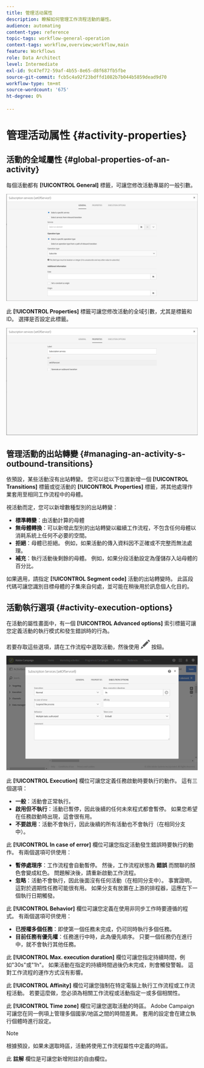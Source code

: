 ```yaml
---
title: 管理活动属性
description: 瞭解如何管理工作流程活動的屬性。
audience: automating
content-type: reference
topic-tags: workflow-general-operation
context-tags: workflow,overview;workflow,main
feature: Workflows
role: Data Architect
level: Intermediate
exl-id: 9c47ef72-59af-4b55-8e65-d8f687fb5fbe
source-git-commit: fcb5c4a92f23bdffd1082b7b044b5859dead9d70
workflow-type: tm+mt
source-wordcount: '675'
ht-degree: 0%

---
```


# 管理活动属性 {#activity-properties}

## 活動的全域屬性 {#global-properties-of-an-activity}

每個活動都有 **[!UICONTROL General]** 標籤，可讓您修改活動專屬的一般引數。

![](assets/activity-properties.png)

此 **[!UICONTROL Properties]** 標籤可讓您修改活動的全域引數，尤其是標籤和ID。 選擇是否設定此標籤。

![](assets/activity-properties2.png)

## 管理活動的出站轉變 {#managing-an-activity-s-outbound-transitions}

依預設，某些活動沒有出站轉變。 您可以從以下位置新增一個 **[!UICONTROL Transitions]** 標籤或從活動的 **[!UICONTROL Properties]** 標籤，將其他處理作業套用至相同工作流程中的母體。

視活動而定，您可以新增數種型別的出站轉變：

* **標準轉變**：由活動計算的母體
* **無母體轉換**：可以新增此型別的出站轉變以繼續工作流程，不包含任何母體以消耗系統上任何不必要的空間。
* **拒絕**：母體已拒絕。 例如，如果活動的傳入資料因不正確或不完整而無法處理。
* **補充**：執行活動後剩餘的母體。 例如，如果分段活動設定為僅儲存入站母體的百分比。

如果適用，請指定 **[!UICONTROL Segment code]** 活動的出站轉變時。 此區段代碼可讓您識別目標母體的子集來自何處，並可能在稍後用於訊息個人化目的。

## 活動執行選項 {#activity-execution-options}

在活動的屬性畫面中，有一個 **[!UICONTROL Advanced options]** 索引標籤可讓您定義活動的執行模式和發生錯誤時的行為。

若要存取這些選項，請在工作流程中選取活動，然後使用 ![](assets/edit_darkgrey-24px.png) 按鈕。

![](assets/wkf_advanced_parameters.png)

此 **[!UICONTROL Execution]** 欄位可讓您定義任務啟動時要執行的動作。 這有三個選項：

* **一般**：活動會正常執行。
* **啟用但不執行**：活動已暫停，因此後續的任何未來程式都會暫停。 如果您希望在任務啟動時出現，這會很有用。
* **不要啟用**：活動不會執行，因此後續的所有活動也不會執行（在相同分支中）。

此 **[!UICONTROL In case of error]** 欄位可讓您指定活動發生錯誤時要執行的動作。 有兩個選項可供使用：

* **暫停處理序**：工作流程會自動暫停。 然後，工作流程狀態為 **錯誤** 而關聯的顏色會變成紅色。 問題解決後，請重新啟動工作流程。
* **忽略**：活動不會執行，因此後面沒有任何活動（在相同分支中）。 事實證明，這對於週期性任務可能很有用。 如果分支有放置在上游的排程器，這應在下一個執行日期觸發。

此 **[!UICONTROL Behavior]** 欄位可讓您定義在使用非同步工作時要遵循的程式。 有兩個選項可供使用：

* **已授權多個任務**：即使第一個任務未完成，仍可同時執行多個任務。
* **目前任務有優先權**：任務進行中時，此為優先順序。 只要一個任務仍在進行中，就不會執行其他任務。

此 **[!UICONTROL Max. execution duration]** 欄位可讓您指定持續時間，例如&quot;30s&quot;或&quot;1h&quot;。 如果活動在指定的持續時間過後仍未完成，則會觸發警報。 這對工作流程的運作方式沒有影響。

此 **[!UICONTROL Affinity]** 欄位可讓您強制在特定電腦上執行工作流程或工作流程活動。 若要這麼做，您必須為相關工作流程或活動指定一或多個相關性。

此 **[!UICONTROL Time zone]** 欄位可讓您選取活動的時區。 Adobe Campaign可讓您在同一例項上管理多個國家/地區之間的時間差異。 套用的設定會在建立執行個體時進行設定。

>[!NOTE]
>
>根據預設，如果未選取時區，活動將使用工作流程屬性中定義的時區。

此 **註解** 欄位是可讓您新增附註的自由欄位。
